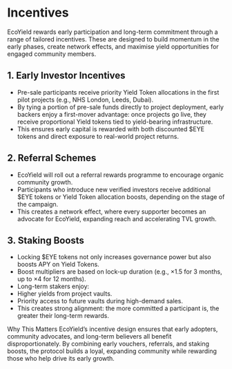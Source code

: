 # Incentives

EcoYield rewards early participation and long-term commitment through a range of tailored incentives. These are designed to build momentum in the early phases, create network effects, and maximise yield opportunities for engaged community members.

## 1. Early Investor Incentives

* Pre-sale participants receive priority Yield Token allocations in the first pilot projects (e.g., NHS London, Leeds, Dubai).
* By tying a portion of pre-sale funds directly to project deployment, early backers enjoy a first-mover advantage: once projects go live, they receive proportional Yield tokens tied to yield-bearing infrastructure.
* This ensures early capital is rewarded with both discounted $EYE tokens and direct exposure to real-world project returns.

## 2. Referral Schemes

* EcoYield will roll out a referral rewards programme to encourage organic community growth.
* Participants who introduce new verified investors receive additional $EYE tokens or Yield Token allocation boosts, depending on the stage of the campaign.
* This creates a network effect, where every supporter becomes an advocate for EcoYield, expanding reach and accelerating TVL growth.

## 3. Staking Boosts

* Locking $EYE tokens not only increases governance power but also boosts APY on Yield Tokens.
* Boost multipliers are based on lock-up duration (e.g., ×1.5 for 3 months, up to ×4 for 12 months).
* Long-term stakers enjoy:
* Higher yields from project vaults.
* Priority access to future vaults during high-demand sales.
* This creates strong alignment: the more committed a participant is, the greater their long-term rewards.

Why This Matters EcoYield’s incentive design ensures that early adopters, community advocates, and long-term believers all benefit disproportionately. By combining early vouchers, referrals, and staking boosts, the protocol builds a loyal, expanding community while rewarding those who help drive its early growth.
